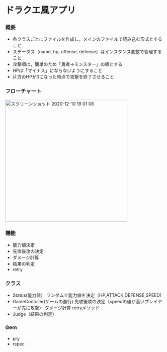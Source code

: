 # ドラクエ風アプリ

### 概要
- 各クラスごとにファイルを作成し，メインのファイルで読み込む形式とすること
- ステータス（name, hp, offense, defense）はインスタンス変数で管理すること
- 攻撃順は，簡単のため「勇者→モンスター」の順とする
- HPは「マイナス」にならないようにすること
- 片方のHPが0になった時点で攻撃を終了させること


### フローチャート
<img width="388" alt="スクリーンショット 2020-12-10 19 01 08" src="https://user-images.githubusercontent.com/64491435/101757414-79961700-3b1a-11eb-9f30-341b7000e8ef.png">


### 機能
- 能力値決定
- 先攻後攻の決定
- ダメージ計算
- 結果の判定
- retry

### クラス
- Status(能力値）
ランダムで能力値を決定（HP,ATTACK,DEFENSE,SPEED)
- GameContoller(ゲームの進行)
先攻後攻の決定（speedの値が高いプレイヤーが先に攻撃）
ダメージ計算
retryメソッド
- Judge（結果の判定）
 


### Gem
- pry
- rspec
